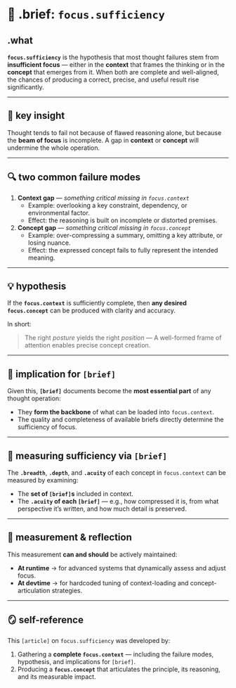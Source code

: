 # 🧩 .brief: `focus.sufficiency`

## .what
**`focus.sufficiency`** is the hypothesis that most thought failures stem from **insufficient focus** —
either in the **context** that frames the thinking or in the **concept** that emerges from it.
When both are complete and well-aligned, the chances of producing a correct, precise, and useful result rise significantly.

---

## 🧠 key insight
Thought tends to fail not because of flawed reasoning alone, but because the **beam of focus** is incomplete.
A gap in **context** or **concept** will undermine the whole operation.

---

## 🔍 two common failure modes
1. **Context gap** — *something critical missing in `focus.context`*
   - Example: overlooking a key constraint, dependency, or environmental factor.
   - Effect: the reasoning is built on incomplete or distorted premises.
2. **Concept gap** — *something critical missing in `focus.concept`*
   - Example: over-compressing a summary, omitting a key attribute, or losing nuance.
   - Effect: the expressed concept fails to fully represent the intended meaning.

---

## 💡 hypothesis
If the **`focus.context`** is sufficiently complete,
then **any desired `focus.concept`** can be produced with clarity and accuracy.

In short:
> The right *posture* yields the right *position* —
> A well-formed frame of attention enables precise concept creation.

---

## 📌 implication for `[brief]`
Given this, **`[brief]`** documents become the **most essential part** of any thought operation:
- They **form the backbone** of what can be loaded into `focus.context`.
- The quality and completeness of available briefs directly determine the sufficiency of focus.

---

## 📏 measuring sufficiency via `[brief]`
The **`.breadth`**, **`.depth`**, and **`.acuity`** of each concept in `focus.context`
can be measured by examining:
- The **set of `[brief]`s** included in context.
- The **`.acuity` of each `[brief]`** — e.g., how compressed it is, from what perspective it’s written, and how much detail is preserved.

---

## 🔄 measurement & reflection
This measurement **can and should** be actively maintained:
- **At runtime** → for advanced systems that dynamically assess and adjust focus.
- **At devtime** → for hardcoded tuning of context-loading and concept-articulation strategies.

---

## 🪞 self-reference
This `[article]` on `focus.sufficiency` was developed by:
1. Gathering a **complete `focus.context`** — including the failure modes, hypothesis, and implications for `[brief]`.
2. Producing a **`focus.concept`** that articulates the principle, its reasoning, and its measurable impact.
